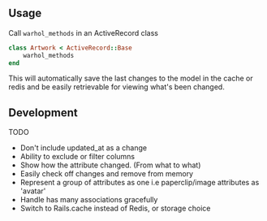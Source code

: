 ## Usage

Call `warhol_methods` in an ActiveRecord class

``` ruby
class Artwork < ActiveRecord::Base
	warhol_methods
end
```

This will automatically save the last changes to the model in the cache or redis and be easily retrievable for viewing what's been changed.

## Development

TODO
- Don't include updated_at as a change
- Ability to exclude or filter columns
- Show how the attribute changed. (From what to what)
- Easily check off changes and remove from memory
- Represent a group of attributes as one
	i.e paperclip/image attributes as 'avatar'
- Handle has many associations gracefully
- Switch to Rails.cache instead of Redis, or storage choice